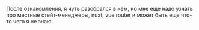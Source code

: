 После ознакомления, я чуть разобрался в нем, но мне еще надо узнать про местные стейт-менеджеры, nuxt, vue router и может быть еще что-то чего я не знаю.